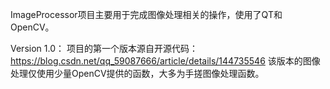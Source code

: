 ImageProcessor项目主要用于完成图像处理相关的操作，使用了QT和OpenCV。

Version 1.0： 
项目的第一个版本源自开源代码：https://blog.csdn.net/qq_59087666/article/details/144735546 该版本的图像处理仅使用少量OpenCV提供的函数，大多为手搓图像处理函数。
